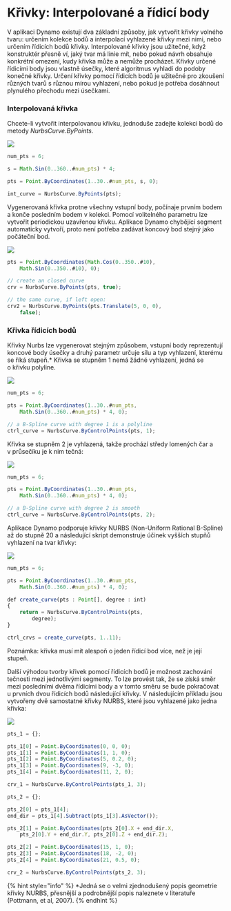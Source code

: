 # Křivky: Interpolované a řídicí body

V aplikaci Dynamo existují dva základní způsoby, jak vytvořit křivky volného tvaru: určením kolekce bodů a interpolací vyhlazené křivky mezi nimi, nebo určením řídicích bodů křivky. Interpolované křivky jsou užitečné, když konstruktér přesně ví, jaký tvar má linie mít, nebo pokud návrh obsahuje konkrétní omezení, kudy křivka může a nemůže procházet. Křivky určené řídicími body jsou vlastně úsečky, které algoritmus vyhladí do podoby konečné křivky. Určení křivky pomocí řídicích bodů je užitečné pro zkoušení různých tvarů s různou mírou vyhlazení, nebo pokud je potřeba dosáhnout plynulého přechodu mezi úsečkami.

### Interpolovaná křivka

Chcete-li vytvořit interpolovanou křivku, jednoduše zadejte kolekci bodů do metody _NurbsCurve.ByPoints_.

![](../images/8-2/4/Curves\_01.png)

```js
num_pts = 6;

s = Math.Sin(0..360..#num_pts) * 4;

pts = Point.ByCoordinates(1..30..#num_pts, s, 0);

int_curve = NurbsCurve.ByPoints(pts);
```

Vygenerovaná křivka protne všechny vstupní body, počínaje prvním bodem a konče posledním bodem v kolekci. Pomocí volitelného parametru lze vytvořit periodickou uzavřenou křivku. Aplikace Dynamo chybějící segment automaticky vytvoří, proto není potřeba zadávat koncový bod stejný jako počáteční bod.

![](../images/8-2/4/Curves\_02.png)

```js
pts = Point.ByCoordinates(Math.Cos(0..350..#10),
    Math.Sin(0..350..#10), 0);

// create an closed curve
crv = NurbsCurve.ByPoints(pts, true);

// the same curve, if left open:
crv2 = NurbsCurve.ByPoints(pts.Translate(5, 0, 0),
    false);
```

### Křivka řídicích bodů

Křivky Nurbs lze vygenerovat stejným způsobem, vstupní body reprezentují koncové body úsečky a druhý parametr určuje sílu a typ vyhlazení, kterému se říká stupeň.* Křivka se stupněm 1 nemá žádné vyhlazení, jedná se o křivku polyline.

![](../images/8-2/4/Curves\_03.png)

```js
num_pts = 6;

pts = Point.ByCoordinates(1..30..#num_pts,
    Math.Sin(0..360..#num_pts) * 4, 0);

// a B-Spline curve with degree 1 is a polyline
ctrl_curve = NurbsCurve.ByControlPoints(pts, 1);
```

Křivka se stupněm 2 je vyhlazená, takže prochází středy lomených čar a v průsečíku je k nim tečná:

![](../images/8-2/4/Curves\_04.png)

```js
num_pts = 6;

pts = Point.ByCoordinates(1..30..#num_pts,
    Math.Sin(0..360..#num_pts) * 4, 0);

// a B-Spline curve with degree 2 is smooth
ctrl_curve = NurbsCurve.ByControlPoints(pts, 2);
```

Aplikace Dynamo podporuje křivky NURBS (Non-Uniform Rational B-Spline) až do stupně 20 a následující skript demonstruje účinek vyšších stupňů vyhlazení na tvar křivky:

![](../images/8-2/4/Curves\_05.png)

```js
num_pts = 6;

pts = Point.ByCoordinates(1..30..#num_pts,
    Math.Sin(0..360..#num_pts) * 4, 0);

def create_curve(pts : Point[], degree : int)
{
	return = NurbsCurve.ByControlPoints(pts,
        degree);
}

ctrl_crvs = create_curve(pts, 1..11);
```

Poznámka: křivka musí mít alespoň o jeden řídicí bod více, než je její stupeň.

Další výhodou tvorby křivek pomocí řídicích bodů je možnost zachování tečnosti mezi jednotlivými segmenty. To lze provést tak, že se získá směr mezi posledními dvěma řídicími body a v tomto směru se bude pokračovat u prvních dvou řídicích bodů následující křivky. V následujícím příkladu jsou vytvořeny dvě samostatné křivky NURBS, které jsou vyhlazené jako jedna křivka:

![](../images/8-2/4/Curves\_06.png)

```js
pts_1 = {};

pts_1[0] = Point.ByCoordinates(0, 0, 0);
pts_1[1] = Point.ByCoordinates(1, 1, 0);
pts_1[2] = Point.ByCoordinates(5, 0.2, 0);
pts_1[3] = Point.ByCoordinates(9, -3, 0);
pts_1[4] = Point.ByCoordinates(11, 2, 0);

crv_1 = NurbsCurve.ByControlPoints(pts_1, 3);

pts_2 = {};

pts_2[0] = pts_1[4];
end_dir = pts_1[4].Subtract(pts_1[3].AsVector());

pts_2[1] = Point.ByCoordinates(pts_2[0].X + end_dir.X,
    pts_2[0].Y + end_dir.Y, pts_2[0].Z + end_dir.Z);

pts_2[2] = Point.ByCoordinates(15, 1, 0);
pts_2[3] = Point.ByCoordinates(18, -2, 0);
pts_2[4] = Point.ByCoordinates(21, 0.5, 0);

crv_2 = NurbsCurve.ByControlPoints(pts_2, 3);
```

{% hint style="info" %} *Jedná se o velmi zjednodušený popis geometrie křivky NURBS, přesnější a podrobnější popis naleznete v literatuře (Pottmann, et al, 2007). {% endhint %}

